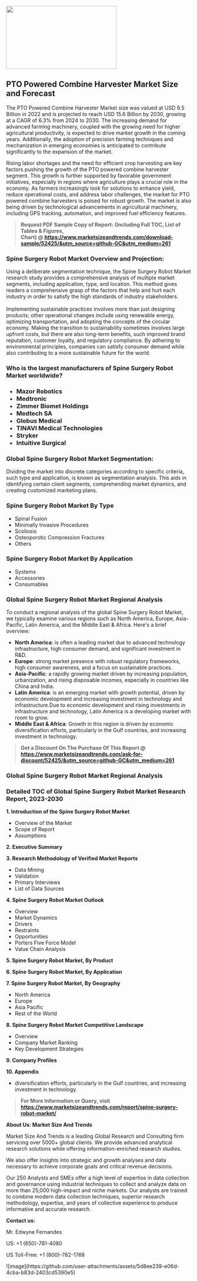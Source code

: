 <p><img class="alignnone size-medium wp-image-20088" src="https://ffe5etoiles.com/wp-content/uploads/2024/12/MST1-300x171.png" alt="" width="300" height="171" /></p><h2>PTO Powered Combine Harvester Market Size and Forecast</h2><p>The PTO Powered Combine Harvester Market size was valued at USD 9.5 Billion in 2022 and is projected to reach USD 15.6 Billion by 2030, growing at a CAGR of 6.3% from 2024 to 2030. The increasing demand for advanced farming machinery, coupled with the growing need for higher agricultural productivity, is expected to drive market growth in the coming years. Additionally, the adoption of precision farming techniques and mechanization in emerging economies is anticipated to contribute significantly to the expansion of the market.</p><p>Rising labor shortages and the need for efficient crop harvesting are key factors pushing the growth of the PTO powered combine harvester segment. This growth is further supported by favorable government initiatives, especially in regions where agriculture plays a crucial role in the economy. As farmers increasingly look for solutions to enhance yield, reduce operational costs, and address labor challenges, the market for PTO powered combine harvesters is poised for robust growth. The market is also being driven by technological advancements in agricultural machinery, including GPS tracking, automation, and improved fuel efficiency features.</p></p><blockquote id="" class=""><strong>Request PDF Sample Copy of Report: (Including Full TOC, List of Tables &amp; Figures, Chart)&nbsp;@&nbsp;<strong><a href="https://www.marketsizeandtrends.com/download-sample/52425/&utm_source=github-GC&utm_medium=261" target="_blank">https://www.marketsizeandtrends.com/download-sample/52425/&utm_source=github-GC&utm_medium=261</a></strong></strong></blockquote><h3 id="" class="">Spine Surgery Robot Market&nbsp;Overview and Projection:</h3><p id="" class="">Using a deliberate segmentation technique, the Spine Surgery Robot Market research study provides a comprehensive analysis of multiple market segments, including application, type, and location. This method gives readers a comprehensive grasp of the factors that help and hurt each industry in order to satisfy the high standards of industry stakeholders. <br /> <br />Implementing sustainable practices involves more than just designing products; other operational changes include using renewable energy, optimizing transportation, and adopting the concepts of the circular economy. Making the transition to sustainability sometimes involves large upfront costs, but there are also long-term benefits, such improved brand reputation, customer loyalty, and regulatory compliance. By adhering to environmental principles, companies can satisfy consumer demand while also contributing to a more sustainable future for the world.</p><h3 id="" class="">Who is the largest manufacturers of&nbsp;Spine Surgery Robot Market worldwide?</h3><h3 class=""><p><ul><li>Mazor Robotics </li><li> Medtronic </li><li> Zimmer Biomet Holdings </li><li> Medtech SA </li><li> Globus Medical </li><li> TINAVI Medical Technologies </li><li> Stryker </li><li> Intuitive Surgical</li></ul></p></h3><h3 id="" class="">Global&nbsp;Spine Surgery Robot Market Segmentation:</h3><p id="" class="">Dividing the market into discrete categories according to specific criteria, such type and application, is known as segmentation analysis. This aids in identifying certain client segments, comprehending market dynamics, and creating customized marketing plans.</p><h3 id="" class="">Spine Surgery Robot Market&nbsp;By Type</h3><p><p><ul><li>Spinal Fusion </li><li> Minimally Invasive Procedures </li><li> Scoliosis </li><li> Osteoporotic Compression Fractures </li><li> Others</p></li></ul></p></p><h3 id="" class="">Spine Surgery Robot Market&nbsp;By Application</h3><p class=""><p><ul><li>Systems </li><li> Accessories </li><li> Consumables</li></ul></p></p><h3 id="" class="">Global Spine Surgery Robot Market Regional Analysis</h3><p id="" class="">To conduct a regional analysis of the global Spine Surgery Robot Market, we typically examine various regions such as North America, Europe, Asia-Pacific, Latin America, and the Middle East &amp; Africa. Here's a brief overview:</p><ul><li><strong>North America</strong>: is often a leading market due to advanced technology infrastructure, high consumer demand, and significant investment in R&amp;D.</li><li><strong>Europe</strong>: strong market presence with robust regulatory frameworks, high consumer awareness, and a focus on sustainable practices.</li><li><strong>Asia-Pacific</strong>: a rapidly growing market driven by increasing population, urbanization, and rising disposable incomes, especially in countries like China and India.</li><li><strong>Latin America</strong>: is an emerging market with growth potential, driven by economic development and increasing investment in technology and infrastructure.Due to economic development and rising investments in infrastructure and technology, Latin America is a developing market with room to grow.</li><li><strong>Middle East &amp; Africa</strong>: Growth in this region is driven by economic diversification efforts, particularly in the Gulf countries, and increasing investment in technology.</li></ul><blockquote id="" class=""><strong>Get a Discount On The Purchase Of This Report @ <strong><a href="https://www.marketsizeandtrends.com/ask-for-discount/52425/&utm_source=github-GC&utm_medium=261" target="_blank">https://www.marketsizeandtrends.com/ask-for-discount/52425/&utm_source=github-GC&utm_medium=261</a></strong></strong></blockquote><h3 id="" class="">Global Spine Surgery Robot Market Regional Analysis</h3><h3 id="" class="">Detailed TOC of Global Spine Surgery Robot Market Research Report, 2023-2030</h3><p id="" class=""><strong>1. Introduction of the Spine Surgery Robot Market</strong></p><ul><li>Overview of the Market</li><li>Scope of Report</li><li>Assumptions</li></ul><p id="" class=""><strong>2. Executive Summary</strong></p><p id="" class=""><strong>3. Research Methodology of Verified Market Reports</strong></p><ul><li>Data Mining</li><li>Validation</li><li>Primary Interviews</li><li>List of Data Sources</li></ul><p id="" class=""><strong>4. Spine Surgery Robot Market Outlook</strong></p><ul><li>Overview</li><li>Market Dynamics</li><li>Drivers</li><li>Restraints</li><li>Opportunities</li><li>Porters Five Force Model</li><li>Value Chain Analysis</li></ul><p id="" class=""><strong>5. Spine Surgery Robot Market, By Product</strong></p><p id="" class=""><strong>6. Spine Surgery Robot Market, By Application</strong></p><p id="" class=""><strong>7. Spine Surgery Robot Market, By Geography</strong></p><ul><li>North America</li><li>Europe</li><li>Asia Pacific</li><li>Rest of the World</li></ul><p id="" class=""><strong>8. Spine Surgery Robot Market Competitive Landscape</strong></p><ul><li>Overview</li><li>Company Market Ranking</li><li>Key Development Strategies</li></ul><p id="" class=""><strong>9. Company Profiles</strong></p><p id="" class=""><strong>10. Appendix</strong></p><ul><li>diversification efforts, particularly in the Gulf countries, and increasing investment in technology.</li></ul><blockquote id="" class=""><strong>For More Information or Query, visit <strong><strong><a href="https://www.marketsizeandtrends.com/report/spine-surgery-robot-market/" target="_blank">https://www.marketsizeandtrends.com/report/spine-surgery-robot-market/</a></strong></strong></strong></blockquote><p id="" class=""><strong>About Us: Market Size And Trends</strong></p><p id="" class="">Market Size And Trends is a leading Global Research and Consulting firm servicing over 5000+ global clients. We provide advanced analytical research solutions while offering information-enriched research studies.</p><p id="" class="">We also offer insights into strategic and growth analyses and data necessary to achieve corporate goals and critical revenue decisions.</p><p id="" class="">Our 250 Analysts and SMEs offer a high level of expertise in data collection and governance using industrial techniques to collect and analyze data on more than 25,000 high-impact and niche markets. Our analysts are trained to combine modern data collection techniques, superior research methodology, expertise, and years of collective experience to produce informative and accurate research.</p><p id="" class=""><strong>Contact us:</strong></p><p id="" class="">Mr. Edwyne Fernandes</p><p id="" class="">US: +1 (650)-781-4080</p><p id="" class="">US Toll-Free: +1 (800)-782-1768</p>
![image](https://github.com/user-attachments/assets/5d8ee239-e06d-4cba-b83d-2403cd5390e5)
